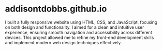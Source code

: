 # addisontdobbs.github.io

I built a fully responsive website using HTML, CSS, and JavaScript, focusing on both design and functionality. I aimed for a clean and intuitive user experience, ensuring smooth navigation and accessibility across different devices. This project allowed me to refine my front-end development skills and implement modern web design techniques effectively.
